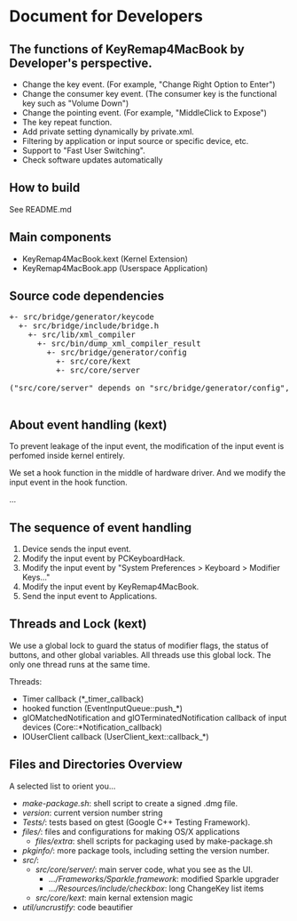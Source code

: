 Document for Developers
=======================

The functions of KeyRemap4MacBook by Developer's perspective.
-------------------------------------------------------------

* Change the key event. (For example, "Change Right Option to Enter")
* Change the consumer key event. (The consumer key is the functional key such as "Volume Down")
* Change the pointing event. (For example, "MiddleClick to Expose")
* The key repeat function.
* Add private setting dynamically by private.xml.
* Filtering by application or input source or specific device, etc.
* Support to "Fast User Switching".
* Check software updates automatically


How to build
------------
See README.md


Main components
---------------
* KeyRemap4MacBook.kext (Kernel Extension)
* KeyRemap4MacBook.app (Userspace Application)


Source code dependencies
------------------------
<pre>
+- src/bridge/generator/keycode
  +- src/bridge/include/bridge.h
    +- src/lib/xml_compiler
      +- src/bin/dump_xml_compiler_result
        +- src/bridge/generator/config
          +- src/core/kext
          +- src/core/server

("src/core/server" depends on "src/bridge/generator/config", ...)

</pre>


About event handling (kext)
---------------------------
To prevent leakage of the input event, the modification of the input event is perfomed inside kernel entirely.

We set a hook function in the middle of hardware driver.
And we modify the input event in the hook function.

...


The sequence of event handling
------------------------------
1. Device sends the input event.
1. Modify the input event by PCKeyboardHack.
1. Modify the input event by "System Preferences > Keyboard > Modifier Keys..."
1. Modify the input event by KeyRemap4MacBook.
1. Send the input event to Applications.


Threads and Lock (kext)
-----------------------
We use a global lock to guard the status of modifier flags, the status of buttons, and other global variables.
All threads use this global lock. The only one thread runs at the same time.

Threads:

* Timer callback (*_timer_callback)
* hooked function (EventInputQueue::push_*)
* gIOMatchedNotification and gIOTerminatedNotification callback of input devices (Core::*Notification_callback)
* IOUserClient callback (UserClient_kext::callback_*)

Files and Directories Overview
------------------------------

A selected list to orient you...

* *make-package.sh*:  shell script to create a signed .dmg file.
* *version*:  current version number string
* *Tests/*:  tests based on gtest (Google C++ Testing Framework).
* *files/*:  files and configurations for making OS/X applications
  * *files/extra*:  shell scripts for packaging used by make-package.sh
* *pkginfo/*:  more package tools, including setting the version number.
* *src/*:
  * *src/core/server/*:  main server code, what you see as the UI.
    + *.../Frameworks/Sparkle.framework*:  modified Sparkle upgrader
    + *.../Resources/include/checkbox*:  long ChangeKey list items
  * *src/core/kext*:  main kernal extension magic
* *util/uncrustify*:  code beautifier

